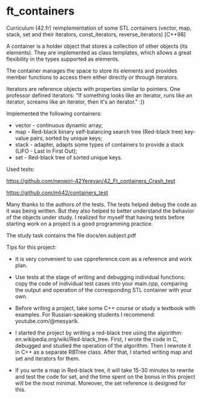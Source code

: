 # ft_containers

Curriculum (42.fr) reimplementation of some STL containers (vector, map, stack, set and their iterators, const_iterators, reverse_iterators) [C++98]

A container is a holder object that stores a collection of other objects (its elements).
They are implemented as class templates, which allows a great flexibility in the types supported as elements.

The container manages the space to store its elements and provides member functions to access them either directly or through iterators.

Iterators are reference objects with properties similar to pointers. One professor defined iterators: "If something looks like an iterator, runs like an iterator, screams like an iterator, then it's an iterator." :))

Implemented the following containers:
- vector - continuous dynamic array;
- map - Red-black binary self-balancing search tree (Red-black tree) key-value pairs, sorted by unique keys;
- stack - adapter, adapts some types of containers to provide a stack (LIFO - Last In First Out);
- set - Red-black tree of sorted unique keys.

Used tests:

https://github.com/nenieiri-42Yerevan/42_Ft_containers_Crash_test

https://github.com/mli42/containers_test

Many thanks to the authors of the tests. The tests helped debug the code as it was being written. But they also helped to better understand the behavior of the objects under study. I realized for myself that having tests before starting work on a project is a good programming practice.

The study task contains the file docs/en.subject.pdf

Tips for this project:

- It is very convenient to use cppreference.com as a reference and work plan.

- Use tests at the stage of writing and debugging individual functions: copy the code of individual test cases into your main.cpp, comparing the output and operation of the corresponding STL container with your own.

- Before writing a project, take some C++ course or study a textbook with examples. For Russian-speaking students I recommend: youtube.com/@mesyarik.

- I started the project by writing a red-black tree using the algorithm: en.wikipedia.org/wiki/Red-black_tree. First, I wrote the code in C, debugged and studied the operation of the algorithm. Then I rewrote it in C++ as a separate RBTree class. After that, I started writing map and set and iterators for them.

- If you write a map in Red-black tree, it will take 15-30 minutes to rewrite and test the code for set, and the time spent on the bonus in this project will be the most minimal. Moreover, the set reference is designed for this.
